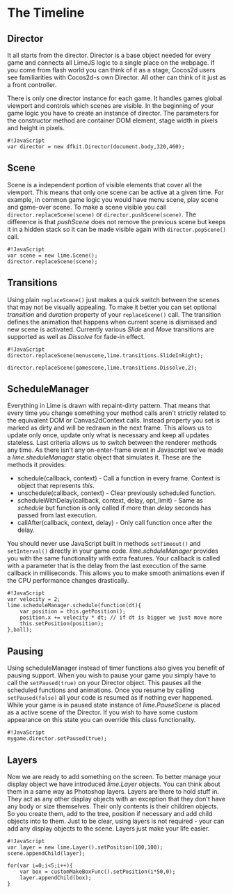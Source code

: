# The Timeline

## Director

It all starts from the director. Director is a base object needed for every game and connects all LimeJS logic to a single place on the webpage. If you come from flash world you can think of it as a stage, Cocos2d users see familiarities with Cocos2d-s own Director. All other can think of it just as a front controller. 

There is only one director instance for each game. It handles games global viewport and controls which scenes are visible. In the beginning of your game logic you have to create an instance of director. The parameters for the constructor method are container DOM element, stage width in pixels and height in pixels.

    #!JavaScript
    var director = new dfkit.Director(document.body,320,460);

## Scene

Scene is a independent portion of visible elements that cover all the viewport. This means that only one scene can be active at a given time. For example, in common game logic you would have menu scene, play scene and game-over scene. To make a scene visible you call `director.replaceScene(scene)` or `director.pushScene(scene)`. The difference is that *pushScene* does not remove the previous scene but keeps it in a hidden stack so it can be made visible again with `director.popScene()` call.

    #!JavaScript
    var scene = new lime.Scene();
    director.replaceScene(scene);

## Transitions

Using plain `replaceScene()` just makes a quick switch between the scenes that may not be visually appealing. To make it better you can set optional *transition* and *duration* property of your `replaceScene()` call. The transition defines the animation that happens when current scene is dismissed and new scene is activated. Currently various *Slide* and *Move* transitions are supported as well as *Dissolve* for fade-in effect.

    #!JavaScript
    director.replaceScene(menuscene,lime.transitions.SlideInRight);

    director.replaceScene(gamescene,lime.transitions.Dissolve,2);

## ScheduleManager

Everything in Lime is drawn with repaint-dirty pattern. That means that every time you change something your method calls aren't strictly related to the equivalent DOM or Canvas2dContext calls. Instead property you set is marked as dirty and will be redrawn in the next frame. This allows us to update only once, update only what is necessary and keep all updates stateless. Last criteria allows us to switch between the renderer methods any time. As there isn't any on-enter-frame event in Javascript we've made a *lime.sheduleManager* static object that simulates it. These are the methods it provides:

- schedule(callback, context) - Call a function in every frame. Context is object that represents *this*.
- unschedule(callback, context) - Clear previously scheduled function.
- scheduleWithDelay(callback, context, delay, opt_limit) - Same as *schedule* but function is only called if more than *delay* seconds has passed from last execution.
- callAfter(callback, context, delay) - Only call function once after the delay.

You should never use JavaScript built in methods `setTimeout()` and `setInterval()` directly in your game code. *lime.schduleManager* provides you with the same functionality with extra features. Your callback is called with a parameter that is the delay from the last execution of the same callback in milliseconds. This allows you to make smooth animations even if the CPU performance changes drastically.

    #!JavaScript
    var velocity = 2;
    lime.scheduleManager.schedule(function(dt){
        var position = this.getPosition();
        position.x += velocity * dt; // if dt is bigger we just move more
        this.setPosition(position); 
    },ball);


## Pausing

Using scheduleManager instead of timer functions also gives you benefit of pausing support. When you wish to pause your game you simply have to call the `setPaused(true)` on your Director object. This pauses all the scheduled functions and animations. Once you resume by calling `setPaused(false)` all your code is resumed as if nothing ever happened. While your game is in paused state instance of *lime.PauseScene* is placed as a active scene of the Director. If you wish to have some custom appearance on this state you can override this class functionality. 

	#!JavaScript
	mygame.director.setPaused(true);


## Layers

Now we are ready to add something on the screen. To better manage your display object we have introduced *lime.Layer* objects. You can think about them in a same way as Photoshop layers. Layers are there to hold stuff in. They act as any other display objects with an exception that they don't have any body or size themselves. Their only contents is their children objects. So you create them, add to the tree, position if necessary and add child objects into to them. Just to be clear, using layers is not required  - your can add any display objects to the scene. Layers just make your life easier.

    #!JavaScript
    var layer = new lime.Layer().setPosition(100,100);
    scene.appendChild(layer);
    
    for(var i=0;i<5;i++){
        var box = customMakeBoxFunc().setPosition(i*50,0);
        layer.appendChild(box);
    }

